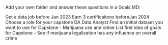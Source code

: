Add your own folder and answer these questions in a Goals.MD:

Get a data job before Jan 2023
Earn 3 certificaitons beforeJan 2024
Choose a role for your capstone
DA Data Analyst
Find an initial dataset you want to use for Capstone - Marijuana use and crime
List first idea of goals for Capstone - See if marijuana legalization has any influence on overall crime
